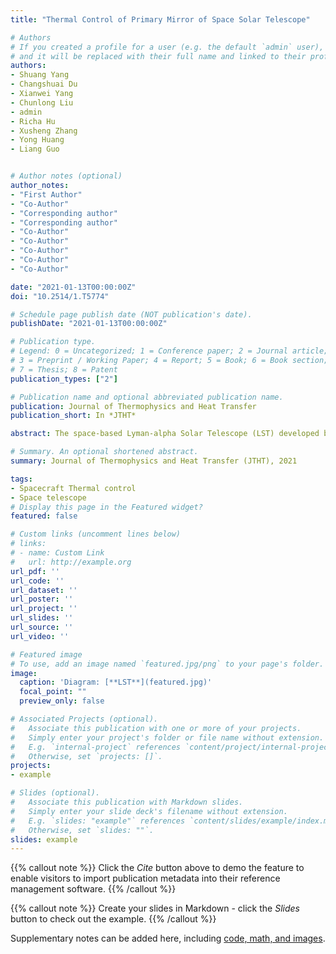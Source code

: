 ```yaml
---
title: "Thermal Control of Primary Mirror of Space Solar Telescope"

# Authors
# If you created a profile for a user (e.g. the default `admin` user), write the username (folder name) here 
# and it will be replaced with their full name and linked to their profile.
authors:
- Shuang Yang
- Changshuai Du
- Xianwei Yang
- Chunlong Liu
- admin
- Richa Hu
- Xusheng Zhang
- Yong Huang
- Liang Guo


# Author notes (optional)
author_notes:
- "First Author"
- "Co-Author"
- "Corresponding author"
- "Corresponding author"
- "Co-Author"
- "Co-Author"
- "Co-Author"
- "Co-Author"
- "Co-Author"

date: "2021-01-13T00:00:00Z"
doi: "10.2514/1.T5774"

# Schedule page publish date (NOT publication's date).
publishDate: "2021-01-13T00:00:00Z"

# Publication type.
# Legend: 0 = Uncategorized; 1 = Conference paper; 2 = Journal article;
# 3 = Preprint / Working Paper; 4 = Report; 5 = Book; 6 = Book section;
# 7 = Thesis; 8 = Patent
publication_types: ["2"]

# Publication name and optional abbreviated publication name.
publication: Journal of Thermophysics and Heat Transfer
publication_short: In *JTHT*

abstract: The space-based Lyman-alpha Solar Telescope (LST) developed by China will conduct in-depth observation and research on solar activity and internal dynamics of the sun. Thermal control of the primary mirror is the core of the LST and ensures normal and efficient operation of the LST primary mirror. The primary mirror directly receives solar energy. Its element is produced from fused silica, and the multilayer coatings have high heat absorption. The primary mirror is connected with the front of the piezoelectric actuator for high-frequency image stabilization. According to these characteristics, we study the thermal properties of the primary mirror by attaching a high-thermal-conductivity graphite membrane to its back and connecting the annular bracket. We conduct a thermal equilibrium test and finite element network simulation in high-temperature mode, and their results differ by < 1 °C. High- and low-temperature simulations of the primary mirror in orbital operation show that it meets the thermal control target of < 40 °C. Therefore, applying a graphite membrane to the LST primary mirror well meets the needs of thermal control. This provides a theoretical basis for improving the reliability and thermal optimization of the primary mirror.

# Summary. An optional shortened abstract.
summary: Journal of Thermophysics and Heat Transfer (JTHT), 2021

tags:
- Spacecraft Thermal control
- Space telescope
# Display this page in the Featured widget?
featured: false

# Custom links (uncomment lines below)
# links:
# - name: Custom Link
#   url: http://example.org
url_pdf: ''
url_code: ''
url_dataset: ''
url_poster: ''
url_project: ''
url_slides: ''
url_source: ''
url_video: ''

# Featured image
# To use, add an image named `featured.jpg/png` to your page's folder. 
image:
  caption: 'Diagram: [**LST**](featured.jpg)'
  focal_point: ""
  preview_only: false

# Associated Projects (optional).
#   Associate this publication with one or more of your projects.
#   Simply enter your project's folder or file name without extension.
#   E.g. `internal-project` references `content/project/internal-project/index.md`.
#   Otherwise, set `projects: []`.
projects:
- example

# Slides (optional).
#   Associate this publication with Markdown slides.
#   Simply enter your slide deck's filename without extension.
#   E.g. `slides: "example"` references `content/slides/example/index.md`.
#   Otherwise, set `slides: ""`.
slides: example
---
```


{{% callout note %}}
Click the *Cite* button above to demo the feature to enable visitors to import publication metadata into their reference management software.
{{% /callout %}}

{{% callout note %}}
Create your slides in Markdown - click the *Slides* button to check out the example.
{{% /callout %}}

Supplementary notes can be added here, including [code, math, and images](https://wowchemy.com/docs/writing-markdown-latex/).
